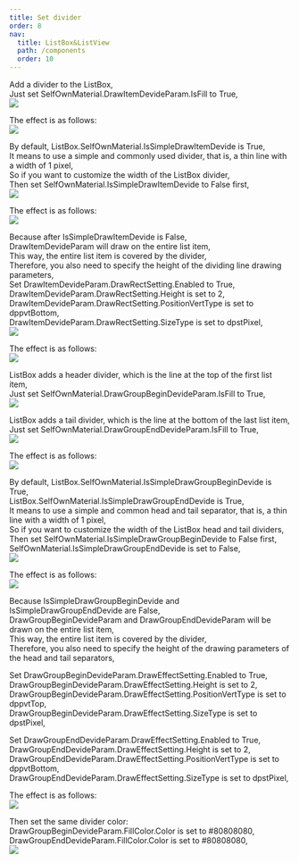 ```yaml
---
title: Set divider
order: 8
nav:
  title: ListBox&ListView
  path: /components
  order: 10
---
```


Add a divider to the ListBox,  
Just set SelfOwnMaterial.DrawItemDevideParam.IsFill to True,  
![](<http://www.orangeui.cn/orangeuiblog/OrangeUI/10.11.OrangeUI%E6%8E%A7%E4%BB%B6%E4%BD%BF%E7%94%A8%E8%AF%B4%E6%98%8E(%E5%88%97%E8%A1%A8%E6%A1%86%E6%8E%A7%E4%BB%B6ListBox)(%E7%A4%BA%E4%BE%8B11%20%E5%88%86%E9%9A%94%E7%BA%BF%E7%9A%84%E8%AE%BE%E7%BD%AE).files/image001.png>)

The effect is as follows:  
![](<http://www.orangeui.cn/orangeuiblog/OrangeUI/10.11.OrangeUI%E6%8E%A7%E4%BB%B6%E4%BD%BF%E7%94%A8%E8%AF%B4%E6%98%8E(%E5%88%97%E8%A1%A8%E6%A1%86%E6%8E%A7%E4%BB%B6ListBox)(%E7%A4%BA%E4%BE%8B11%20%E5%88%86%E9%9A%94%E7%BA%BF%E7%9A%84%E8%AE%BE%E7%BD%AE).files/image003.png>)

By default, ListBox.SelfOwnMaterial.IsSimpleDrawItemDevide is True,  
It means to use a simple and commonly used divider, that is, a thin line with a width of 1 pixel,  
So if you want to customize the width of the ListBox divider,  
Then set SelfOwnMaterial.IsSimpleDrawItemDevide to False first,  
![](<http://www.orangeui.cn/orangeuiblog/OrangeUI/10.11.OrangeUI%E6%8E%A7%E4%BB%B6%E4%BD%BF%E7%94%A8%E8%AF%B4%E6%98%8E(%E5%88%97%E8%A1%A8%E6%A1%86%E6%8E%A7%E4%BB%B6ListBox)(%E7%A4%BA%E4%BE%8B11%20%E5%88%86%E9%9A%94%E7%BA%BF%E7%9A%84%E8%AE%BE%E7%BD%AE).files/image005.png>)

The effect is as follows:  
![](<http://www.orangeui.cn/orangeuiblog/OrangeUI/10.11.OrangeUI%E6%8E%A7%E4%BB%B6%E4%BD%BF%E7%94%A8%E8%AF%B4%E6%98%8E(%E5%88%97%E8%A1%A8%E6%A1%86%E6%8E%A7%E4%BB%B6ListBox)(%E7%A4%BA%E4%BE%8B11%20%E5%88%86%E9%9A%94%E7%BA%BF%E7%9A%84%E8%AE%BE%E7%BD%AE).files/image007.png>)

Because after IsSimpleDrawItemDevide is False,  
DrawItemDevideParam will draw on the entire list item,  
This way, the entire list item is covered by the divider,  
Therefore, you also need to specify the height of the dividing line drawing parameters,  
Set DrawItemDevideParam.DrawRectSetting.Enabled to True,  
DrawItemDevideParam.DrawRectSetting.Height is set to 2,  
DrawItemDevideParam.DrawRectSetting.PositionVertType is set to dppvtBottom,  
DrawItemDevideParam.DrawRectSetting.SizeType is set to dpstPixel,  
![](<http://www.orangeui.cn/orangeuiblog/OrangeUI/10.11.OrangeUI%E6%8E%A7%E4%BB%B6%E4%BD%BF%E7%94%A8%E8%AF%B4%E6%98%8E(%E5%88%97%E8%A1%A8%E6%A1%86%E6%8E%A7%E4%BB%B6ListBox)(%E7%A4%BA%E4%BE%8B11%20%E5%88%86%E9%9A%94%E7%BA%BF%E7%9A%84%E8%AE%BE%E7%BD%AE).files/image009.png>)

The effect is as follows:  
![](<http://www.orangeui.cn/orangeuiblog/OrangeUI/10.11.OrangeUI%E6%8E%A7%E4%BB%B6%E4%BD%BF%E7%94%A8%E8%AF%B4%E6%98%8E(%E5%88%97%E8%A1%A8%E6%A1%86%E6%8E%A7%E4%BB%B6ListBox)(%E7%A4%BA%E4%BE%8B11%20%E5%88%86%E9%9A%94%E7%BA%BF%E7%9A%84%E8%AE%BE%E7%BD%AE).files/image011.png>)

ListBox adds a header divider, which is the line at the top of the first list item,  
Just set SelfOwnMaterial.DrawGroupBeginDevideParam.IsFill to True,  
![](<http://www.orangeui.cn/orangeuiblog/OrangeUI/10.12.OrangeUI%E6%8E%A7%E4%BB%B6%E4%BD%BF%E7%94%A8%E8%AF%B4%E6%98%8E(%E5%88%97%E8%A1%A8%E6%A1%86%E6%8E%A7%E4%BB%B6ListBox)(%E7%A4%BA%E4%BE%8B12%20%E5%A4%B4%E5%B0%BE%E5%88%86%E9%9A%94%E7%BA%BF%E7%9A%84%E8%AE%BE%E7%BD%AE).files/image001.png>)

ListBox adds a tail divider, which is the line at the bottom of the last list item,  
Just set SelfOwnMaterial.DrawGroupEndDevideParam.IsFill to True,  
![](<http://www.orangeui.cn/orangeuiblog/OrangeUI/10.12.OrangeUI%E6%8E%A7%E4%BB%B6%E4%BD%BF%E7%94%A8%E8%AF%B4%E6%98%8E(%E5%88%97%E8%A1%A8%E6%A1%86%E6%8E%A7%E4%BB%B6ListBox)(%E7%A4%BA%E4%BE%8B12%20%E5%A4%B4%E5%B0%BE%E5%88%86%E9%9A%94%E7%BA%BF%E7%9A%84%E8%AE%BE%E7%BD%AE).files/image003.png>)

The effect is as follows:  
![](<http://www.orangeui.cn/orangeuiblog/OrangeUI/10.12.OrangeUI%E6%8E%A7%E4%BB%B6%E4%BD%BF%E7%94%A8%E8%AF%B4%E6%98%8E(%E5%88%97%E8%A1%A8%E6%A1%86%E6%8E%A7%E4%BB%B6ListBox)(%E7%A4%BA%E4%BE%8B12%20%E5%A4%B4%E5%B0%BE%E5%88%86%E9%9A%94%E7%BA%BF%E7%9A%84%E8%AE%BE%E7%BD%AE).files/image005.png>)

By default, ListBox.SelfOwnMaterial.IsSimpleDrawGroupBeginDevide is True,  
ListBox.SelfOwnMaterial.IsSimpleDrawGroupEndDevide is True,  
It means to use a simple and common head and tail separator, that is, a thin line with a width of 1 pixel,  
So if you want to customize the width of the ListBox head and tail dividers,  
Then set SelfOwnMaterial.IsSimpleDrawGroupBeginDevide to False first,  
SelfOwnMaterial.IsSimpleDrawGroupEndDevide is set to False,  
![](<http://www.orangeui.cn/orangeuiblog/OrangeUI/10.12.OrangeUI%E6%8E%A7%E4%BB%B6%E4%BD%BF%E7%94%A8%E8%AF%B4%E6%98%8E(%E5%88%97%E8%A1%A8%E6%A1%86%E6%8E%A7%E4%BB%B6ListBox)(%E7%A4%BA%E4%BE%8B12%20%E5%A4%B4%E5%B0%BE%E5%88%86%E9%9A%94%E7%BA%BF%E7%9A%84%E8%AE%BE%E7%BD%AE).files/image007.png>)

The effect is as follows:  
![](<http://www.orangeui.cn/orangeuiblog/OrangeUI/10.12.OrangeUI%E6%8E%A7%E4%BB%B6%E4%BD%BF%E7%94%A8%E8%AF%B4%E6%98%8E(%E5%88%97%E8%A1%A8%E6%A1%86%E6%8E%A7%E4%BB%B6ListBox)(%E7%A4%BA%E4%BE%8B12%20%E5%A4%B4%E5%B0%BE%E5%88%86%E9%9A%94%E7%BA%BF%E7%9A%84%E8%AE%BE%E7%BD%AE).files/image009.png>)

Because IsSimpleDrawGroupBeginDevide and IsSimpleDrawGroupEndDevide are False,  
DrawGroupBeginDevideParam and DrawGroupEndDevideParam will be drawn on the entire list item,  
This way, the entire list item is covered by the divider,  
Therefore, you also need to specify the height of the drawing parameters of the head and tail separators,

Set DrawGroupBeginDevideParam.DrawEffectSetting.Enabled to True,  
DrawGroupBeginDevideParam.DrawEffectSetting.Height is set to 2,  
DrawGroupBeginDevideParam.DrawEffectSetting.PositionVertType is set to dppvtTop,  
DrawGroupBeginDevideParam.DrawEffectSetting.SizeType is set to dpstPixel,

Set DrawGroupEndDevideParam.DrawEffectSetting.Enabled to True,  
DrawGroupEndDevideParam.DrawEffectSetting.Height is set to 2,  
DrawGroupEndDevideParam.DrawEffectSetting.PositionVertType is set to dppvtBottom,  
DrawGroupEndDevideParam.DrawEffectSetting.SizeType is set to dpstPixel,

The effect is as follows:  
![](<http://www.orangeui.cn/orangeuiblog/OrangeUI/10.12.OrangeUI%E6%8E%A7%E4%BB%B6%E4%BD%BF%E7%94%A8%E8%AF%B4%E6%98%8E(%E5%88%97%E8%A1%A8%E6%A1%86%E6%8E%A7%E4%BB%B6ListBox)(%E7%A4%BA%E4%BE%8B12%20%E5%A4%B4%E5%B0%BE%E5%88%86%E9%9A%94%E7%BA%BF%E7%9A%84%E8%AE%BE%E7%BD%AE).files/image011.png>)

Then set the same divider color:  
DrawGroupBeginDevideParam.FillColor.Color is set to #80808080,  
DrawGroupEndDevideParam.FillColor.Color is set to #80808080,  
![](<http://www.orangeui.cn/orangeuiblog/OrangeUI/10.12.OrangeUI%E6%8E%A7%E4%BB%B6%E4%BD%BF%E7%94%A8%E8%AF%B4%E6%98%8E(%E5%88%97%E8%A1%A8%E6%A1%86%E6%8E%A7%E4%BB%B6ListBox)(%E7%A4%BA%E4%BE%8B12%20%E5%A4%B4%E5%B0%BE%E5%88%86%E9%9A%94%E7%BA%BF%E7%9A%84%E8%AE%BE%E7%BD%AE).files/image013.png>)
